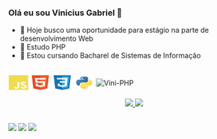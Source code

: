 ### Olá eu sou Vinicius Gabriel  👋


- 🔭 Hoje busco uma oportunidade para estágio na parte de desenvolvimento Web
- 🌱 Estudo PHP
- 📙 Estou cursando Bacharel de Sistemas de Informação
  
<div style="display: inline_block"><br>
  <img align="center" alt="Vini-Js" height="30" width="40" src="https://raw.githubusercontent.com/devicons/devicon/master/icons/javascript/javascript-plain.svg">
  <img align="center" alt="Vini-HTML" height="30" width="40" src="https://raw.githubusercontent.com/devicons/devicon/master/icons/html5/html5-original.svg">
  <img align="center" alt="Vini-CSS" height="30" width="40" src="https://raw.githubusercontent.com/devicons/devicon/master/icons/css3/css3-original.svg">
  <img align="center" alt="Vini-Python" height="30" width="40" src="https://raw.githubusercontent.com/devicons/devicon/master/icons/python/python-original.svg">
  <img align="center" alt="Vini-PHP" height="30" width="40" src=https://img.shields.io/badge/PHP-777BB4?style=for-the-badge&logo=php&logoColor=white>
</div>

<br>

<div align="center">
  <a href="https://github.com/vini09">
    <img height="150em" src="https://github-readme-stats.vercel.app/api?username=vini09&count_private=true&include_all_commits=true&show_icons=true&theme=dracula&hide_border=false&show_owner=true"/>
    <img height="150em" src="https://github-readme-stats.vercel.app/api/top-langs/?username=vini09&theme=dracula&hide_border=false&&layout=compact"/>
  </a>
</div>

  ##
 
<div> 
  <a href = "mailto:vinicius78gabriel@gmail.com"><img src="https://img.shields.io/badge/-Gmail-%23333?style=for-the-badge&logo=gmail&logoColor=white" target="_blank"></a>
   <a href="https://instagram.com/vinicius_silva09" target="_blank"><img src="https://img.shields.io/badge/-Instagram-%23E4405F?style=for-the-badge&logo=instagram&logoColor=white" target="_blank"></a>
  <a href="https://www.linkedin.com/in/vinicius-gabriel-de-lima-da-silva-664009158?lipi=urn%3Ali%3Apage%3Ad_flagship3_profile_view_base_contact_details%3BSrQ5f0tbQFOrmCWPeVOS6A%3D%3D/" tahttps://www.linkedin.com/in/vinicius-gabriel-de-lima-da-silva-664009158?lipi=urn%3Ali%3Apage%3Ad_flagship3_profile_view_base_contact_details%3BcMSXXMaQRd%2B6ZVP4%2Fc6sEQ%3D%3Drget="_blank"><img src="https://img.shields.io/badge/-LinkedIn-%230077B5?style=for-the-badge&logo=linkedin&logoColor=white" target="_blank"></a> 
</div>
